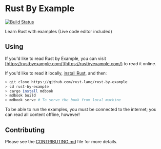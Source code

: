 # Rust By Example

[![Build Status](https://travis-ci.org/rust-lang/rust-by-example.svg?branch=master)](https://travis-ci.org/rust-lang/rust-by-example)

Learn Rust with examples (Live code editor included)

## Using

If you'd like to read Rust by Example, you can visit
[https://rustbyexample.com/](https://rustbyexample.com/) to read it online.

If you'd like to read it locally, [install Rust], and then:

```bash
> git clone https://github.com/rust-lang/rust-by-example
> cd rust-by-example
> cargo install mdbook
> mdbook build
> mdbook serve # To serve the book from local machine
```

[install Rust]: http://rust-lang.org/install.html

To be able to run the examples, you must be connected to the internet; you can
read all content offline, however!

## Contributing

Please see the [CONTRIBUTING.md] file for more details.

[CONTRIBUTING.md]: https://github.com/rust-lang/rust-by-example/blob/master/CONTRIBUTING.md

